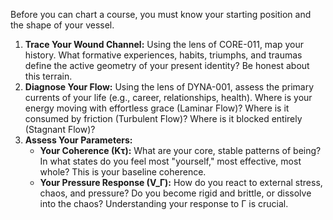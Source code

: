 Before you can chart a course, you must know your starting position and the shape of your vessel.

1.  **Trace Your Wound Channel:** Using the lens of CORE-011, map your history. What formative experiences, habits, triumphs, and traumas define the active geometry of your present identity? Be honest about this terrain.
2.  **Diagnose Your Flow:** Using the lens of DYNA-001, assess the primary currents of your life (e.g., career, relationships, health). Where is your energy moving with effortless grace (Laminar Flow)? Where is it consumed by friction (Turbulent Flow)? Where is it blocked entirely (Stagnant Flow)?
3.  **Assess Your Parameters:**
    *   **Your Coherence (Kτ):** What are your core, stable patterns of being? In what states do you feel most "yourself," most effective, most whole? This is your baseline coherence.
    *   **Your Pressure Response (V_Γ):** How do you react to external stress, chaos, and pressure? Do you become rigid and brittle, or dissolve into the chaos? Understanding your response to Γ is crucial.